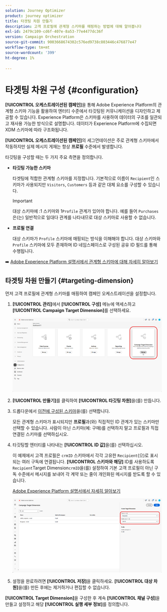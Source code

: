 ```yaml
---
solution: Journey Optimizer
product: journey optimizer
title: 타겟팅 차원 만들기
description: 고객 프로필에 관계형 스키마를 매핑하는 방법에 대해 알아봅니다
exl-id: 2479c109-cd6f-407e-8a53-77e4477dc36f
version: Campaign Orchestration
source-git-commit: 9003668674302c576ed9738c803446c476877e47
workflow-type: tm+mt
source-wordcount: '399'
ht-degree: 1%

---
```



# 타겟팅 차원 구성 {#configuration}

**[!UICONTROL 오케스트레이션된 캠페인]**&#x200B;을 통해 Adobe Experience Platform의 관계형 스키마 기능을 활용하여 엔터티 수준에서 타깃팅된 커뮤니케이션을 디자인하고 제공할 수 있습니다. Experience Platform은 스키마를 사용하여 데이터의 구조를 일관되고 재사용 가능한 방식으로 설명합니다. 데이터가 Experience Platform에 수집되면 XDM 스키마에 따라 구조화됩니다.

**[!UICONTROL 오케스트레이션된 캠페인]**&#x200B;의 세그먼테이션은 주로 관계형 스키마에서 작동하지만 실제 메시지 게재는 항상 **프로필** 수준에서 발생합니다.

타깃팅을 구성할 때는 두 가지 주요 측면을 정의합니다.

* **타깃팅 가능한 스키마**

  타겟팅에 적합한 관계형 스키마를 지정합니다. 기본적으로 이름이 `Recipient`인 스키마가 사용되지만 `Visitors`, `Customers` 등과 같은 대체 요소를 구성할 수 있습니다.

  >[!IMPORTANT]
  >
  > 대상 스키마에 :1 스키마와 1`Profile` 관계가 있어야 합니다. 예를 들어 `Purchases`은(는) 일반적으로 일대다 관계를 나타내므로 대상 스키마로 사용할 수 없습니다.

* **프로필 연결**

  대상 스키마가 `Profile` 스키마에 매핑되는 방식을 이해해야 합니다. 대상 스키마와 `Profile` 스키마에 모두 존재하며 ID 네임스페이스로 구성된 공유 ID 필드를 통해 수행됩니다.

➡️ [Adobe Experience Platform 설명서에서 관계형 스키마에 대해 자세히 알아보기](https://experienceleague.adobe.com/ko/docs/experience-platform/xdm/schema/relational#how-relational-schemas-differ-from-standard-xdm-schemas)

## 타겟팅 차원 만들기 {#targeting-dimension}

먼저 고객 프로필에 관계형 스키마를 매핑하여 캠페인 오케스트레이션을 설정합니다.

1. **[!UICONTROL 관리]**&#x200B;에서 **[!UICONTROL 구성]** 메뉴에 액세스하고 **[!UICONTROL Campaign Target Dimension]**&#x200B;를 선택하세요.

   ![](assets/target-dimension-1.png)

1. **[!UICONTROL 만들기]**&#x200B;를 클릭하여 **[!UICONTROL 타깃팅 차원]**&#x200B;을(를) 만듭니다.

1. 드롭다운에서 [이전에 구성된 스키마](gs-schemas.md)&#x200B;을(를) 선택합니다.

   모든 관계형 스키마가 표시되지만 **프로필**&#x200B;과(와) 직접적인 ID 관계가 있는 스키마만 선택할 수 있습니다. 사람이 아닌 스키마(예: 구매)를 선택하지 말고 프로필과 직접 연결된 스키마를 선택하십시오.

1. 타깃팅할 엔터티를 나타내는 **[!UICONTROL ID 값]**&#x200B;을(를) 선택하십시오.

   이 예제에서 고객 프로필은 `crmID` 스키마에서 각각 고유한 `Recipient`(으)로 표시되는 여러 구독에 연결됩니다. **[!UICONTROL 스키마와 해당]** ID를 사용하도록 `Recipient`Target Dimension`crmID`을(를) 설정하여 기본 고객 프로필이 아닌 구독 수준에서 메시지를 보내어 각 계약 또는 줄이 개인화된 메시지를 받도록 할 수 있습니다.

   [Adobe Experience Platform 설명서에서 자세히 알아보기](https://experienceleague.adobe.com/ko/docs/experience-platform/xdm/schema/composition#identity)

   ![](assets/target-dimension-2.png)

1. 설정을 완료하려면 **[!UICONTROL 저장]**&#x200B;을 클릭하세요. **[!UICONTROL 대상 차원]**&#x200B;을(를) 만든 후에는 제거하거나 편집할 수 없습니다.

**[!UICONTROL Target Dimension]**&#x200B;을 구성한 후 계속 **[!UICONTROL 채널 구성]**&#x200B;을 만들고 설정하고 해당 **[!UICONTROL 실행 세부 정보]**&#x200B;를 정의합니다.